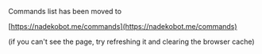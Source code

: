 Commands list has been moved to

[https://nadekobot.me/commands](https://nadekobot.me/commands)  

(if you can't see the page, try refreshing it and clearing the browser cache)
